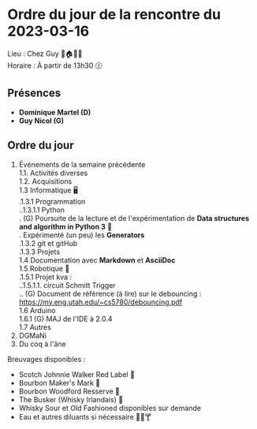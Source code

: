 # Ordre du jour de la rencontre du 2023-03-16
Lieu :    Chez Guy 🎄🏠🌳🌲  
Horaire : À partir de 13h30 🕜  
## Présences
* **Dominique Martel (D)**  
* **Guy Nicol (G)**

## Ordre du jour
1. Événements de la semaine précédente  
 1.1.  Activités diverses  
 1.2.  Acquisitions  
 1.3 Informatique 🖥  
.1.3.1 Programmation  
..1.3.1.1 Python  
. (G) Poursuite de la lecture et de l'expérimentation de **Data structures and algorithm in Python 3** 📖  
. Expérimenté (un peu) les **Generators**  
.1.3.2 git et gitHub  
.1.3.3 Projets  
1.4 Documentation avec **Markdown** et **AsciiDoc**  
1.5 Robotique 🤖  
.1.5.1 Projet kva :  
..1.5.1.1. circuit Schmitt Trigger  
.. (G) Document de référence (à lire) sur le debouncing : https://my.eng.utah.edu/~cs5780/debouncing.pdf  
1.6 Arduino  
 1.6.1 (G) MAJ de l'IDE à 2.0.4  
1.7 Autres  
2. DGMaNi  
3. Du coq à l'âne    


Breuvages disponibles :
  * Scotch Johnnie Walker Red Label 🥃
  * Bourbon Maker's Mark 🥃  
  * Bourbon Woodford Resserve 🥃  
  * The Busker (Whisky Irlandais) 🥃
  * Whisky Sour et Old Fashioned disponibles sur demande
  * Eau et autres diluants si nécessaire 🍶🍺🍸
  
  
